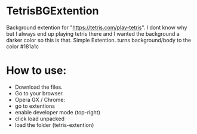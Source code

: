 # TetrisBGExtention
Background extention for "https://tetris.com/play-tetris".
I dont know why but I always end up playing tetris there and I wanted the background a darker color so this is that.
Simple Extention.
turns background/body to the color #181a1c 

# How to use:
- Download the files.
- Go to your browser.
- Opera GX / Chrome:
 - go to extentions
 - enable developer mode (top-right)
 - click load unpacked
 - load the folder (tetris-extention)

